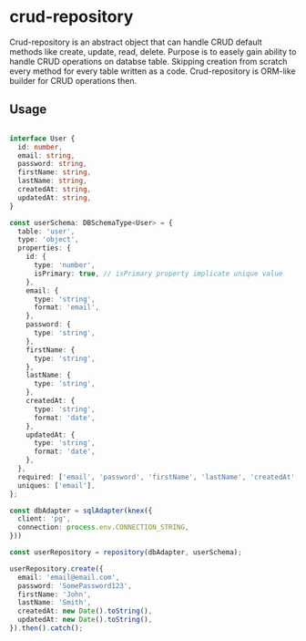 # crud-repository


Crud-repository is an abstract object that can handle CRUD default methods like create, update, read, delete. Purpose is to easely gain ability to handle CRUD operations on databse table. Skipping creation from scratch every method for every table written as a code. Crud-repository is ORM-like builder for CRUD operations then. 

## Usage <a name = "usage"></a>

```ts

interface User {
  id: number,
  email: string,
  password: string,
  firstName: string,
  lastName: string,
  createdAt: string,
  updatedAt: string,
}

const userSchema: DBSchemaType<User> = {
  table: 'user',
  type: 'object',
  properties: {
    id: {
      type: 'number',
      isPrimary: true, // isPrimary property implicate unique value
    },
    email: {
      type: 'string',
      format: 'email',
    },
    password: {
      type: 'string',
    },
    firstName: {
      type: 'string',
    },
    lastName: {
      type: 'string',
    },
    createdAt: {
      type: 'string',
      format: 'date',
    },
    updatedAt: {
      type: 'string',
      format: 'date',
    },
  },
  required: ['email', 'password', 'firstName', 'lastName', 'createdAt', 'updatedAt'],
  uniques: ['email'],
};

const dbAdapter = sqlAdapter(knex({
  client: 'pg',
  connection: process.env.CONNECTION_STRING,
}))

const userRepository = repository(dbAdapter, userSchema);

userRepository.create({
  email: 'email@email.com',
  password: 'SomePassword123',
  firstName: 'John',
  lastName: 'Smith',
  createdAt: new Date().toString(),
  updatedAt: new Date().toString(),
}).then().catch();

```
